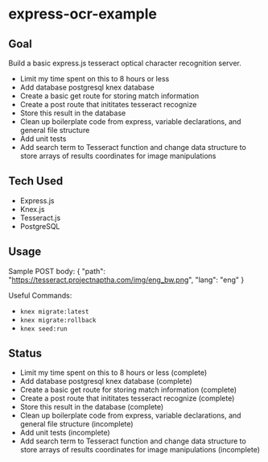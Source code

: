 # express-ocr-example

## Goal
Build a basic express.js tesseract optical character recognition server. 
- Limit my time spent on this to 8 hours or less
- Add database postgresql knex database
- Create a basic get route for storing match information
- Create a post route that inititates tesseract recognize
- Store this result in the database
- Clean up boilerplate code from express, variable declarations, and general file structure
- Add unit tests
- Add search term to Tesseract function and change data structure to store arrays of results coordinates for image manipulations

## Tech Used
- Express.js
- Knex.js
- Tesseract.js
- PostgreSQL

## Usage
Sample POST body:
{
    "path": "https://tesseract.projectnaptha.com/img/eng_bw.png",
    "lang": "eng"
}

Useful Commands:
- ```knex migrate:latest```
- ```knex migrate:rollback```
- ```knex seed:run```

## Status
- Limit my time spent on this to 8 hours or less (complete)
- Add database postgresql knex database (complete)
- Create a basic get route for storing match information (complete)
- Create a post route that inititates tesseract recognize (complete)
- Store this result in the database (complete)
- Clean up boilerplate code from express, variable declarations, and general file structure (incomplete)
- Add unit tests (incomplete)
- Add search term to Tesseract function and change data structure to store arrays of results coordinates for image manipulations (incomplete)